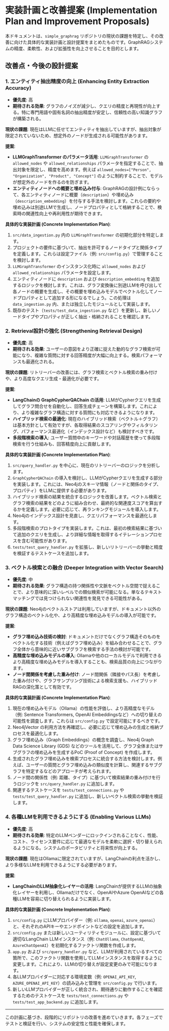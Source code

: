 # 実装計画と改善提案 (Implementation Plan and Improvement Proposals)

本ドキュメントは、`simple_graphrag` リポジトリの現状の課題を特定し、その改善に向けた具体的な実装計画と設計提案をまとめたものです。GraphRAGシステムの精度、柔軟性、および拡張性を向上させることを目的とします。

## 改善点・今後の設計提案

### 1. エンティティ抽出精度の向上 (Enhancing Entity Extraction Accuracy)

*   **優先度**: 高
*   **期待される効果**: グラフのノイズが減少し、クエリの精度と再現性が向上する。特に専門用語や固有名詞の抽出精度が安定し、信頼性の高い知識グラフが構築される。

**現状の課題**: 現在はLLMに任せてエンティティを抽出していますが、抽出対象が限定されていないため、想定外のノードが生成される可能性があります。

**提案**:
*   **LLMGraphTransformer のパラメータ活用**: `LLMGraphTransformer` の `allowed_nodes` や `allowed_relationships` パラメータを指定することで、抽出対象を限定し、精度を高めます。例えば `allowed_nodes=["Person", "Organization", "Product", "Concept"]` のように制約することで、モデルが想定外のノードを作るのを防ぎます。
*   **エンティティノードへの概要と埋め込み付与**: GraphRAGの設計例にならって、各エンティティノードに概要（`description`）や埋め込み（`description_embedding`）を付与する手法を検討します。これらの要約や埋め込みは別途LLMで生成し、ノードプロパティとして格納することで、検索時の関連性向上や再利用性が期待できます。

**具体的な実装計画 (Concrete Implementation Plan)**:
1.  `src/data_ingestion.py` 内の `LLMGraphTransformer` の初期化部分を特定します。
2.  プロジェクトの要件に基づいて、抽出を許可するノードタイプと関係タイプを定義します。これらは設定ファイル（例: `src/config.py`）で管理することを検討します。
3.  `LLMGraphTransformer` のインスタンス化時に `allowed_nodes` および `allowed_relationships` パラメータを設定します。
4.  エンティティノードに `description` および `description_embedding` を追加するロジックを検討します。これは、グラフ変換後に別途LLMを呼び出して各ノードの概要を生成し、その概要を埋め込みモデルでベクトル化してノードプロパティとして追加する形になるでしょう。この処理は `data_ingestion.py` 内、または独立したモジュールとして実装します。
5.  既存のテスト（`tests/test_data_ingestion.py` など）を更新し、新しいノードタイプやプロパティが正しく抽出・格納されることを確認します。

### 2. Retrieval設計の強化 (Strengthening Retrieval Design)

*   **優先度**: 高
*   **期待される効果**: ユーザーの意図をより正確に捉えた動的なグラフ検索が可能になり、複雑な質問に対する回答精度が大幅に向上する。検索パフォーマンスも最適化される。

**現状の課題**: リトリーバーの改善には、グラフ検索とベクトル検索の重み付けや、より高度なクエリ生成・最適化が必要です。

**提案**:
*   **LangChainの GraphCypherQAChain の活用**: LLMがCypherクエリを生成してグラフ問合せを自動化し、回答生成チェーンを構築します。これにより、より複雑なグラフ構造に対する質問にも対応できるようになります。
*   **ハイブリッド検索の最適化**: 現在のハイブリッド検索（ベクトル＋グラフ）は基本方針として有効ですが、各取得結果のスコアリングやフィルタリング、パフォーマンス最適化（インデックス設計など）も検討すべきです。
*   **多段階検索の導入**: ユーザー質問中のキーワードや対話履歴を使って多段階検索を行う仕組みも、回答精度向上に貢献します。

**具体的な実装計画 (Concrete Implementation Plan)**:
1.  `src/query_handler.py` を中心に、現在のリトリーバーのロジックを分析します。
2.  `GraphCypherQAChain` の導入を検討し、LLMがCypherクエリを生成する部分を実装します。これには、Neo4jのスキーマ情報（ノードと関係のタイプ、プロパティ）をLLMに提供する必要があります。
3.  ハイブリッド検索の結果を統合するロジックを改善します。ベクトル検索とグラフ検索の結果をどのように組み合わせ、最終的な関連度スコアを算出するかを定義します。必要に応じて、再ランキングモジュールを導入します。
4.  Neo4jのインデックス設計を見直し、クエリパフォーマンスを最適化します。
5.  多段階検索のプロトタイプを実装します。これは、最初の検索結果に基づいて追加のクエリを生成し、より詳細な情報を取得するイテレーションプロセスを含む可能性があります。
6.  `tests/test_query_handler.py` を拡張し、新しいリトリーバーの挙動と精度を検証するテストケースを追加します。

### 3. ベクトル検索との融合 (Deeper Integration with Vector Search)

*   **優先度**: 中
*   **期待される効果**: グラフ構造の持つ関係性や文脈をベクトル空間で捉えることで、より意味的に深いレベルでの類似検索が可能になる。単なるテキストマッチングでは見つけられない関連性を発見できる可能性がある。

**現状の課題**: Neo4jのベクトルストアは利用していますが、ドキュメント以外のグラフ構造のベクトル化や、より高精度な埋め込みモデルの導入が可能です。

**提案**:
*   **グラフ埋め込み技術の検討**: ドキュメントだけでなくグラフ構造そのものをベクトル化する技術（例えばグラフ埋め込み）を組み合わせることで、グラフ全体から意味的に近いサブグラフを検索する手法の検討が可能です。
*   **高精度な埋め込みモデルの導入**: Ollamaや他のローカルモデルで利用できるより高精度な埋め込みモデルを導入することも、検索品質の向上につながります。
*   **ノード間関係を考慮した重み付け**: ノード間関係（隣接やパス長）を考慮した重み付けや、グラフサンプリング技術による検索支援も、ハイブリッドRAGの深化策として有効です。

**具体的な実装計画 (Concrete Implementation Plan)**:
1.  現在の埋め込みモデル（Ollama）の性能を評価し、より高精度なモデル（例: Sentence Transformers, OpenAI Embeddingsなど）への切り替えの可能性を調査します。これらは `src/config.py` で設定可能にするべきです。
2.  Neo4jVector の利用方法を再確認し、必要に応じて埋め込みの生成と格納プロセスを最適化します。
3.  グラフ埋め込み（Graph Embeddings）の概念を調査し、Neo4j Graph Data Science Library (GDS) などのツールを活用して、グラフ全体またはサブグラフの埋め込みを生成するPoC (Proof of Concept) を作成します。
4.  生成されたグラフ埋め込みを検索プロセスに統合する方法を検討します。例えば、ユーザーの質問とグラフ埋め込みの類似度を計算し、関連するサブグラフを特定するなどのアプローチが考えられます。
5.  ノード間の関係性（例: 距離、タイプ）に基づいて検索結果の重み付けを行うロジックを `src/query_handler.py` に追加します。
6.  関連するテストケースを `tests/test_connections.py` や `tests/test_query_handler.py` に追加し、新しいベクトル検索の挙動を検証します。

### 4. 各種LLMを利用できるようにする (Enabling Various LLMs)

*   **優先度**: 高
*   **期待される効果**: 特定のLLMベンダーにロックインされることなく、性能、コスト、ライセンス要件に応じて最適なモデルを柔軟に選択・切り替えられるようになる。システムのポータビリティと将来性が向上する。

**現状の課題**: 現在はOllamaに限定されていますが、LangChainの利点を活かし、より多様なLLMを利用できるようにする必要があります。

**提案**:
*   **LangChainのLLM抽象化レイヤーの活用**: LangChainが提供するLLMの抽象化レイヤーを利用し、Ollamaだけでなく、OpenAIやAzure OpenAIなどの各種LLMを容易に切り替えられるように実装します。

**具体的な実装計画 (Concrete Implementation Plan)**:
1.  `src/config.py` にLLMプロバイダー（例: `ollama`, `openai`, `azure_openai`）と、それぞれのAPIキーやエンドポイントなどの設定を追加します。
2.  `src/config.py` または新しいユーティリティモジュールに、設定に基づいて適切なLangChain LLMインスタンス（例: `ChatOllama`, `ChatOpenAI`, `AzureChatOpenAI`）を初期化するファクトリ関数を作成します。
3.  `app.py` および `src/query_handler.py` など、LLMが利用されているすべての箇所で、このファクトリ関数を使用してLLMインスタンスを取得するように変更します。これにより、LLMの切り替えが設定変更のみで可能になります。
4.  各LLMプロバイダーに対応する環境変数（例: `OPENAI_API_KEY`, `AZURE_OPENAI_API_KEY`）の読み込みと管理を `src/config.py` で行います。
5.  新しいLLMプロバイダーが正しく統合され、期待通りに動作することを確認するためのテストケースを `tests/test_connections.py` や `tests/test_app_backend.py` に追加します。

---

この計画に基づき、段階的にリポジトリの改善を進めていきます。各フェーズでテストと検証を行い、システムの安定性と性能を確保します。
